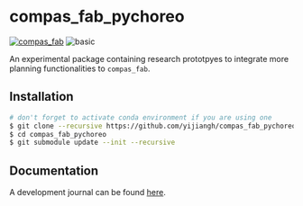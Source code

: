 # compas_fab_pychoreo

<!-- <a href="https://github.com/compas-dev/compas" rel="compas">![compas](https://img.shields.io/badge/compas-16.0.1-blue)</a> -->
<a href="https://github.com/compas-dev/compas_fab" rel="compas_fab">![compas_fab](https://img.shields.io/badge/compas__fab-0.12.0-ff69b4)</a>
![basic](https://github.com/yijiangh/compas_fab_pychoreo/workflows/basic/badge.svg)

An experimental package containing research prototpyes to integrate more planning functionalities to `compas_fab`.

## Installation

```bash
# don't forget to activate conda environment if you are using one
$ git clone --recursive https://github.com/yijiangh/compas_fab_pychoreo.git
$ cd compas_fab_pychoreo
$ git submodule update --init --recursive
```

## Documentation

A development journal can be found [here](https://docs.google.com/document/d/1iWSzxXZkS72vfJJMGflXAZhpGFig4QMZsQWk8Bve9YA/edit?usp=sharing).
